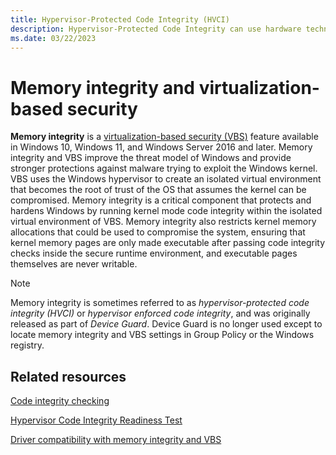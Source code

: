 ```yaml
---
title: Hypervisor-Protected Code Integrity (HVCI) 
description: Hypervisor-Protected Code Integrity can use hardware technology and virtualization to isolate the Code Integrity (CI) decision-making function from the rest of the Windows operating system.
ms.date: 03/22/2023
---
```


# Memory integrity and virtualization-based security

**Memory integrity** is a [virtualization-based security (VBS)](/windows-hardware/design/device-experiences/oem-vbs) feature available in Windows 10, Windows 11, and Windows Server 2016 and later. Memory integrity and VBS improve the threat model of Windows and provide stronger protections against malware trying to exploit the Windows kernel. VBS uses the Windows hypervisor to create an isolated virtual environment that becomes the root of trust of the OS that assumes the kernel can be compromised. Memory integrity is a critical component that protects and hardens Windows by running kernel mode code integrity within the isolated virtual environment of VBS. Memory integrity also restricts kernel memory allocations that could be used to compromise the system, ensuring that kernel memory pages are only made executable after passing code integrity checks inside the secure runtime environment, and executable pages themselves are never writable.

> [!NOTE]
> Memory integrity is sometimes referred to as *hypervisor-protected code integrity (HVCI)* or *hypervisor enforced code integrity*, and was originally released as part of *Device Guard*. Device Guard is no longer used except to locate memory integrity and VBS settings in Group Policy or the Windows registry.

## Related resources

[Code integrity checking](../devtest/code-integrity-checking.md)

[Hypervisor Code Integrity Readiness Test](/windows-hardware/test/hlk/testref/b972fc52-2468-4462-9799-6a1898808c86)

[Driver compatibility with memory integrity and VBS](/windows-hardware/test/hlk/testref/driver-compatibility-with-device-guard)
